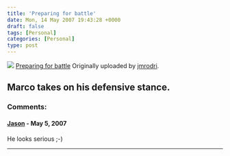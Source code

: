 ```yaml
---
title: 'Preparing for battle'
date: Mon, 14 May 2007 19:43:28 +0000
draft: false
tags: [Personal]
categories: [Personal]
type: post
---
```


[![](http://farm1.static.flickr.com/212/498167571_0948337e45_m.jpg)](http://www.flickr.com/photos/jmrodri/498167571/ "photo sharing")
[Preparing for battle](http://www.flickr.com/photos/jmrodri/498167571/)
Originally uploaded by [jmrodri](http://www.flickr.com/people/jmrodri/).

Marco takes on his defensive stance.
---
### Comments:
#### [Jason](http://glutt.com "jlc@glutt.com") - <time datetime="2007-05-18 02:36:20">May 5, 2007</time>

He looks serious ;-)
<hr />
